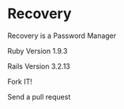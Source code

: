 Recovery
========

Recovery is a Password Manager

Ruby Version 1.9.3

Rails Version 3.2.13


Fork IT!

Send a pull request

